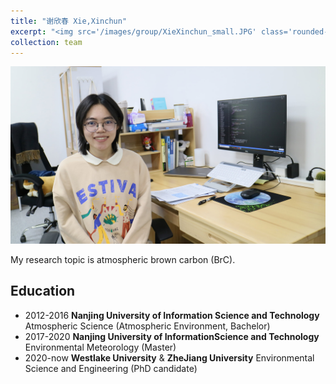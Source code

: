 ```yaml
---
title: "谢欣春 Xie,Xinchun"
excerpt: "<img src='/images/group/XieXinchun_small.JPG' class='rounded-corners'><br/>PhD student"
collection: team
---
```

<img src='/images/group/XieXinchun.JPG' class='rounded-corners'>

My research topic is atmospheric brown carbon (BrC).

## Education
* 2012-2016 **Nanjing University of Information Science and Technology** Atmospheric Science (Atmospheric Environment, Bachelor)
* 2017-2020 **Nanjing University of InformationScience and Technology** Environmental Meteorology (Master)
* 2020-now **Westlake University** & **ZheJiang University** Environmental Science and Engineering (PhD candidate)
